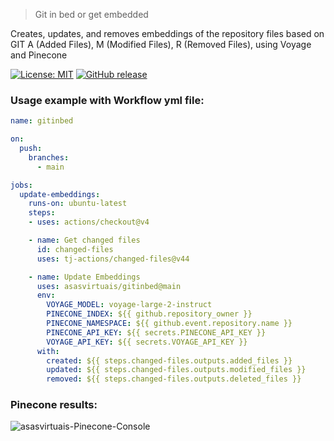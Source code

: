 > Git in bed or get embedded

Creates, updates, and removes embeddings of the repository files based on GIT A (Added Files), M (Modified Files), R (Removed Files), using Voyage and Pinecone

[![License: MIT](https://img.shields.io/badge/License-MIT-yellow.svg)](https://opensource.org/licenses/MIT)
[![GitHub release](https://img.shields.io/github/release/asasvirtuais/gitinbed.svg)](https://GitHub.com/asasvirtuais/gitinbed/releases/)

### Usage example with Workflow yml file:

```.yml
name: gitinbed

on:
  push:
    branches:
      - main

jobs:
  update-embeddings:
    runs-on: ubuntu-latest
    steps:
    - uses: actions/checkout@v4

    - name: Get changed files
      id: changed-files
      uses: tj-actions/changed-files@v44

    - name: Update Embeddings
      uses: asasvirtuais/gitinbed@main
      env:
        VOYAGE_MODEL: voyage-large-2-instruct
        PINECONE_INDEX: ${{ github.repository_owner }}
        PINECONE_NAMESPACE: ${{ github.event.repository.name }}
        PINECONE_API_KEY: ${{ secrets.PINECONE_API_KEY }}
        VOYAGE_API_KEY: ${{ secrets.VOYAGE_API_KEY }}
      with:
        created: ${{ steps.changed-files.outputs.added_files }}
        updated: ${{ steps.changed-files.outputs.modified_files }}
        removed: ${{ steps.changed-files.outputs.deleted_files }}
```

### Pinecone results:
![asasvirtuais-Pinecone-Console](https://github.com/user-attachments/assets/6ed20d9e-f541-417e-a868-031159dab564)
